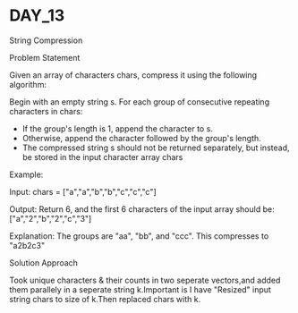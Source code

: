 # DAY_13

String Compression

Problem Statement

Given an array of characters chars, compress it using the following algorithm:

Begin with an empty string s. For each group of consecutive repeating characters in chars:
- If the group's length is 1, append the character to s.
- Otherwise, append the character followed by the group's length.
- The compressed string s should not be returned separately, but instead, be stored in the input character array chars

Example: 

Input: chars = ["a","a","b","b","c","c","c"]

Output: Return 6, and the first 6 characters of the input array should be: ["a","2","b","2","c","3"]

Explanation: The groups are "aa", "bb", and "ccc". This compresses to "a2b2c3"

Solution Approach

Took unique characters & their counts in two seperate vectors,and added them parallely in a seperate string k.Important is I have "Resized" input string chars to size of k.Then replaced chars with k.
